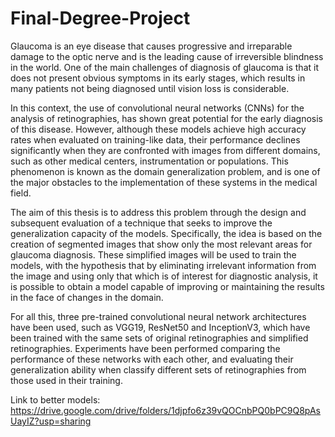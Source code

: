 # Final-Degree-Project
Glaucoma is an eye disease that causes progressive and irreparable damage to the optic nerve and is the leading cause of irreversible blindness in the world. One of the main challenges of diagnosis of glaucoma is that it does not present obvious symptoms in its early stages, which results in many patients not being diagnosed until vision loss is considerable.

In this context, the use of convolutional neural networks (CNNs) for the analysis of retinographies, has shown great potential for the early diagnosis of this disease. However, although these models achieve high accuracy rates when evaluated on training-like data, their performance declines significantly when they are confronted with images from different domains, such as other medical centers, instrumentation or populations. This phenomenon is known as the domain generalization problem, and is one of the major obstacles to the implementation of these systems in the medical field.

The aim of this thesis is to address this problem through the design and
subsequent evaluation of a technique that seeks to improve the generalization capacity of the models. Specifically, the idea is based on the creation of segmented images that show only the most relevant areas for glaucoma diagnosis. These simplified images will be used to train the models, with the hypothesis that by eliminating irrelevant information from the image and using only that which is of interest for diagnostic analysis, it is possible to obtain a model capable of improving or maintaining the results in the face of changes in the domain.

For all this, three pre-trained convolutional neural network architectures have been used, such as VGG19, ResNet50 and InceptionV3, which have been trained with the same sets of original retinographies and simplified retinographies. Experiments have been performed comparing the performance of these networks with each other, and evaluating their generalization ability when classify different sets of retinographies from those used in their training.


Link to better models: https://drive.google.com/drive/folders/1djpfo6z39vQOCnbPQ0bPC9Q8pAsUayIZ?usp=sharing

